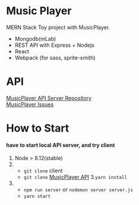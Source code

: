 # Music Player

MERN Stack Toy project with MusicPlayer.  
- Mongodb(mLab)
- REST API with Express + Nodejs
- React
- Webpack (for sass, sprite-smith)

# API

[MusicPlayer API Server Repository](https://github.com/limjungmok/API_MusicPlayer)  
[MusicPlayer Issues](https://github.com/limjungmok/MusicPlayer/issues)

  
# How to Start 
#### have to start local API server, and try client
1. Node > 8.12(stable)
2.  - `git clone` client  
    - `git clone` [MusicPlayer API](https://github.com/limjungmok/API_MusicPlayer)
3.`yarn install`
4.  - `npm run server` or `nodemon server server.js`
    - `yarn start`
    
    
